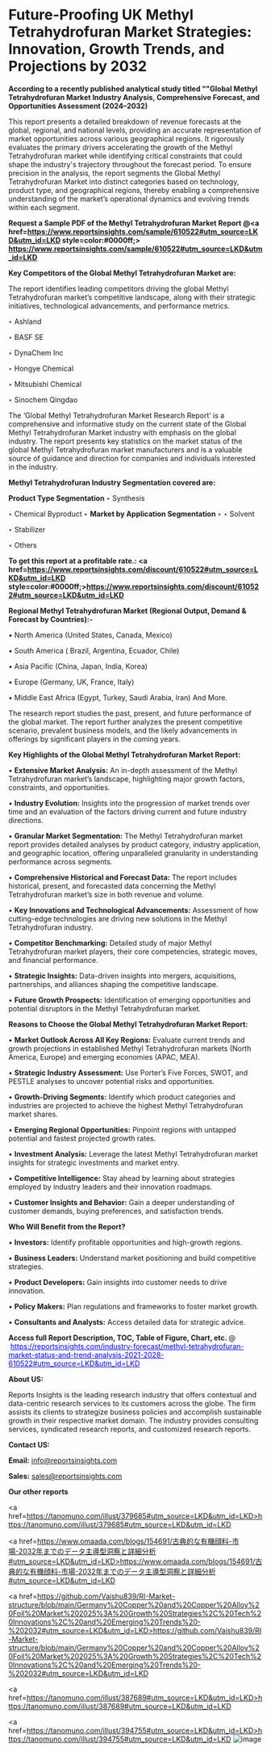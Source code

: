 # Future-Proofing UK Methyl Tetrahydrofuran Market Strategies: Innovation, Growth Trends, and Projections by 2032

<strong>According to a recently published analytical study titled ""Global Methyl Tetrahydrofuran Market Industry Analysis, Comprehensive Forecast, and Opportunities Assessment (2024–2032)</strong>

This report presents a detailed breakdown of revenue forecasts at the global, regional, and national levels, providing an accurate representation of market opportunities across various geographical regions. It rigorously evaluates the primary drivers accelerating the growth of the Methyl Tetrahydrofuran market while identifying critical constraints that could shape the industry's trajectory throughout the forecast period. To ensure precision in the analysis, the report segments the Global Methyl Tetrahydrofuran Market into distinct categories based on technology, product type, and geographical regions, thereby enabling a comprehensive understanding of the market’s operational dynamics and evolving trends within each segment.

<strong>Request a Sample PDF of the Methyl Tetrahydrofuran Market Report </strong><strong>@<a href=https://www.reportsinsights.com/sample/610522#utm_source=LKD&utm_id=LKD style=color:#0000ff;> https://www.reportsinsights.com/sample/610522#utm_source=LKD&utm_id=LKD</a></strong></font>

<strong>Key Competitors of the Global Methyl Tetrahydrofuran Market are:</strong>

The report identifies leading competitors driving the global Methyl Tetrahydrofuran market’s competitive landscape, along with their strategic initiatives, technological advancements, and performance metrics.

‣ Ashland

‣ BASF SE

‣ DynaChem Inc

‣ Hongye Chemical

‣ Mitsubishi Chemical

‣ Sinochem Qingdao

The ‘Global Methyl Tetrahydrofuran Market Research Report’ is a comprehensive and informative study on the current state of the Global Methyl Tetrahydrofuran Market industry with emphasis on the global industry. The report presents key statistics on the market status of the global Methyl Tetrahydrofuran market manufacturers and is a valuable source of guidance and direction for companies and individuals interested in the industry.

<strong>Methyl Tetrahydrofuran Industry Segmentation covered are:</strong>

<strong>Product Type Segmentation</strong>
‣
Synthesis

‣ Chemical Byproduct
‣ 
<strong>Market by Application Segmentation</strong>
‣
‣  Solvent

‣ Stabilizer

‣ Others

<strong>To get this report at a profitable rate.: <a href=https://www.reportsinsights.com/discount/610522#utm_source=LKD&utm_id=LKD style=color:#0000ff;>https://www.reportsinsights.com/discount/610522#utm_source=LKD&utm_id=LKD</a></strong></font>

<strong>Regional Methyl Tetrahydrofuran Market (Regional Output, Demand &amp; Forecast by Countries):-</strong>

• North America (United States, Canada, Mexico)

• South America ( Brazil, Argentina, Ecuador, Chile)

• Asia Pacific (China, Japan, India, Korea)

• Europe (Germany, UK, France, Italy)

• Middle East Africa (Egypt, Turkey, Saudi Arabia, Iran) And More.

The research report studies the past, present, and future performance of the global market. The report further analyzes the present competitive scenario, prevalent business models, and the likely advancements in offerings by significant players in the coming years.

<strong>Key Highlights of the Global Methyl Tetrahydrofuran Market Report:</strong>

• <strong>Extensive Market Analysis:</strong> An in-depth assessment of the Methyl Tetrahydrofuran market’s landscape, highlighting major growth factors, constraints, and opportunities.

• <strong>Industry Evolution:</strong> Insights into the progression of market trends over time and an evaluation of the factors driving current and future industry directions.

• <strong>Granular Market Segmentation:</strong> The Methyl Tetrahydrofuran market report provides detailed analyses by product category, industry application, and geographic location, offering unparalleled granularity in understanding performance across segments.

• <strong>Comprehensive Historical and Forecast Data:</strong> The report includes historical, present, and forecasted data concerning the Methyl Tetrahydrofuran market’s size in both revenue and volume.

• <strong>Key Innovations and Technological Advancements:</strong> Assessment of how cutting-edge technologies are driving new solutions in the Methyl Tetrahydrofuran industry.

• <strong>Competitor Benchmarking:</strong> Detailed study of major Methyl Tetrahydrofuran market players, their core competencies, strategic moves, and financial performance.

• <strong>Strategic Insights:</strong> Data-driven insights into mergers, acquisitions, partnerships, and alliances shaping the competitive landscape.

• <strong>Future Growth Prospects:</strong> Identification of emerging opportunities and potential disruptors in the Methyl Tetrahydrofuran market.

<strong>Reasons to Choose the Global Methyl Tetrahydrofuran Market Report:</strong>

• <strong>Market Outlook Across All Key Regions:</strong> Evaluate current trends and growth projections in established Methyl Tetrahydrofuran markets (North America, Europe) and emerging economies (APAC, MEA).

• <strong>Strategic Industry Assessment:</strong> Use Porter’s Five Forces, SWOT, and PESTLE analyses to uncover potential risks and opportunities.

• <strong>Growth-Driving Segments:</strong> Identify which product categories and industries are projected to achieve the highest Methyl Tetrahydrofuran market shares.

• <strong>Emerging Regional Opportunities:</strong> Pinpoint regions with untapped potential and fastest projected growth rates.

• <strong>Investment Analysis:</strong> Leverage the latest Methyl Tetrahydrofuran market insights for strategic investments and market entry.

• <strong>Competitive Intelligence:</strong> Stay ahead by learning about strategies employed by industry leaders and their innovation roadmaps.

• <strong>Customer Insights and Behavior:</strong> Gain a deeper understanding of customer demands, buying preferences, and satisfaction trends.

<strong>Who Will Benefit from the Report?</strong>

• <strong>Investors:</strong> Identify profitable opportunities and high-growth regions.

• <strong>Business Leaders:</strong> Understand market positioning and build competitive strategies.

• <strong>Product Developers:</strong> Gain insights into customer needs to drive innovation.

• <strong>Policy Makers:</strong> Plan regulations and frameworks to foster market growth.

• <strong>Consultants and Analysts:</strong> Access detailed data for strategic advice.
</ul>
<strong>Access full Report Description, TOC, Table of Figure, Chart, etc. </strong>@  <a href=https://reportsinsights.com/industry-forecast/methyl-tetrahydrofuran-market-status-and-trend-analysis-2021-2028-610522#utm_source=LKD&utm_id=LKD style=color:#0000ff;>https://reportsinsights.com/industry-forecast/methyl-tetrahydrofuran-market-status-and-trend-analysis-2021-2028-610522#utm_source=LKD&utm_id=LKD</a></font>

<strong><strong>About US</strong>:</strong>

Reports Insights is the leading research industry that offers contextual and data-centric research services to its customers across the globe. The firm assists its clients to strategize business policies and accomplish sustainable growth in their respective market domain. The industry provides consulting services, syndicated research reports, and customized research reports.

<strong>Contact US:</strong>

<p class=""""><b>Email:</b> <a href=mailto:info@reportsinsights.com>info@reportsinsights.com</a></p>
<p class=""""><b>Sales:</b> <a href=mailto:sales@reportsinsights.com>sales@reportsinsights.com</a></p>

<strong>Our other reports</strong>

<a href=https://tanomuno.com/illust/379685#utm_source=LKD&utm_id=LKD>https://tanomuno.com/illust/379685#utm_source=LKD&utm_id=LKD</a>

<a href=https://www.omaada.com/blogs/154691/古典的な有機顔料-市場-2032年までのデータ主導型洞察と詳細分析#utm_source=LKD&utm_id=LKD>https://www.omaada.com/blogs/154691/古典的な有機顔料-市場-2032年までのデータ主導型洞察と詳細分析#utm_source=LKD&utm_id=LKD</a>

<a href=https://github.com/Vaishu839/RI-Market-structure/blob/main/Germany%20Copper%20and%20Copper%20Alloy%20Foil%20Market%202025%3A%20Growth%20Strategies%2C%20Tech%20Innovations%2C%20and%20Emerging%20Trends%20-%202032#utm_source=LKD&utm_id=LKD>https://github.com/Vaishu839/RI-Market-structure/blob/main/Germany%20Copper%20and%20Copper%20Alloy%20Foil%20Market%202025%3A%20Growth%20Strategies%2C%20Tech%20Innovations%2C%20and%20Emerging%20Trends%20-%202032#utm_source=LKD&utm_id=LKD</a>

<a href=https://tanomuno.com/illust/387689#utm_source=LKD&utm_id=LKD>https://tanomuno.com/illust/387689#utm_source=LKD&utm_id=LKD</a>

<a href=https://tanomuno.com/illust/394755#utm_source=LKD&utm_id=LKD>https://tanomuno.com/illust/394755#utm_source=LKD&utm_id=LKD</a>
![image](https://github.com/user-attachments/assets/7546e399-6a72-4631-a269-33f67f461324)
